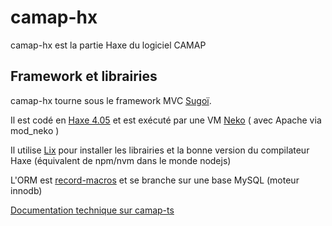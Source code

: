 # camap-hx

camap-hx est la partie Haxe du logiciel CAMAP

## Framework et librairies

camap-hx tourne sous le framework MVC 
[Sugoï](https://github.com/CagetteNet/sugoi).

Il est codé en [Haxe 4.05](https://www.haxe.org) et est exécuté par une VM [Neko](https://nekovm.org) ( avec Apache via mod_neko )

Il utilise [Lix](https://www.npmjs.com/package/lix) pour installer les librairies et la bonne version du compilateur Haxe (équivalent de npm/nvm dans le monde nodejs)

L'ORM est [record-macros](https://github.com/HaxeFoundation/record-macros) et se branche sur une base MySQL (moteur innodb)

[Documentation technique sur camap-ts](https://github.com/CAMAP-APP/camap-ts)
